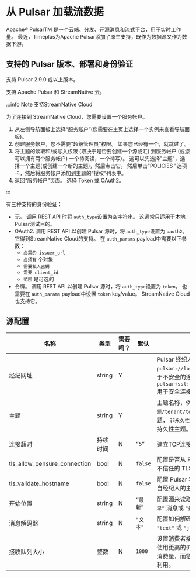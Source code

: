 # 从 Pulsar 加载流数据

Apache® PulsarTM 是一个云端、分发、开源消息和流式平台，用于实时工作量。 最近，Timeplus为Apache Pulsar添加了原生支持，既作为数据源又作为数据下游。

## 支持的 Pulsar 版本、部署和身份验证

支持 Pulsar 2.9.0 或以上版本。

支持 Apache Pulsar 和 StreamNative 云。

:::info Note 支持StreamNative Cloud

为了连接到 StreamNative Cloud，您需要设置一个服务帐户。

1. 从左侧导航面板上选择“服务账户”(您需要在主页上选择一个实例来查看导航面板)。
2. 创建服务帐户，您不需要“超级管理员”权限。 如果您已经有一个，就跳过了。
3. 将主题的读取和/或写入权限 (取决于是否要创建一个源或汇) 到服务帐户 (或您可以拥有两个服务帐户) 一个待阅读，一个待写）。 这可以先选择"主题"，选择一个主题(或创建一个新的主题)，然后点击它。 然后单击"POLICIES "选项卡，然后将服务帐户添加到主题的“授权”列表中。
4. 返回“服务帐户”页面。  选择 Token 或 OAuth2。

:::

有三种支持的身份验证：

* 无。 调用 REST API 时将 `auth_type`设置为空字符串。 这通常只适用于本地Pulsar测试目的。
* OAuth2.  调用 REST API 以创建 Pulsar 源时，将 `auth_type`设置为 `oauth2`。 它得到StreamNative Cloud的支持。 在 `auth_params` payload中需要以下参数：
  * `必需的 issuer_url`
  * `必须有` 个对象
  * `需要私人密钥`
  * `需要 client_id`
  * `范围` 是可选的
* 令牌。  调用 REST API 以创建 Pulsar 源时，将 `auth_type`设置为 `token`。  也需要在  `auth_params` payload中设置 `token` key/value。 StreamNative Cloud也支持它。

## 源配置

| 名称                             | 类型     | 需要吗？ | 默认      | 描述                                                                                           |
| ------------------------------ | ------ | ---- | ------- | -------------------------------------------------------------------------------------------- |
| 经纪网址                           | string | Y    |         | Pulsar 经纪人的 URL，例如 `pulsar://localhost:6650` 用于不安全的连接， `pulsar+ssl://localhost:6651` 用于安全连接。 |
| 主题                             | string | Y    |         | 主题名称，例如： `持久性主题/tenant/tope` 用于持久性主题， `非永久性主题/tope` 用于非持久性主题。                                |
| 连接超时                           | 持续时间   | N    | `“5”`   | 建立TCP连接超时。                                                                                   |
| tls_allow_pensure_connection | bool   | N    | `false` | 配置是否从 Pulsar 客户端接受不信任的 TLS 证书。                                                               |
| tls_validate_hostname        | bool   | N    | `false` | 配置 Pulsar 客户端是否验证来自经纪人的主机名的有效性。                                                              |
| 开始位置                           | string | N    | `“最新”`  | 配置源来读取来自主题的 `"最早"` 消息或 `"最晚"`                                                                |
| 消息解码器                          | string | N    | `"文本"`  | 配置如何解码消息，要么 `"text"` 或 `"json"`。                                                             |
| 接收队列大小                         | 整数     | N    | `1000`  | 设置消费者接收队列的大小。 使用更高的价值就有可能增加消费量，而牺牲对内存的更大利用。                                                  |
